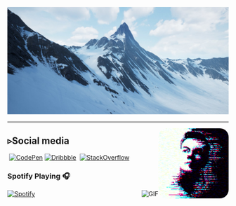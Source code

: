 ![Natura](https://github.com/lepidotteri/lepidotteri/blob/master/mountain.jpg?raw=true)

---

<img align="right" alt="GIF" height="160px" src="https://github.com/lepidotteri/lepidotteri/blob/master/final_flow.gif?raw=true" style="border-radius: 20px" />

## ▹Social media
‎‎ [![CodePen](https://img.shields.io/badge/codepen-%23000000.svg?&style=for-the-badge&logo=codepen&logoColor=white)](https://codepen.io/lepidotteri) 
‎‎[![Dribbble](https://img.shields.io/badge/dribbble-%23ea4c89.svg?&style=for-the-badge&logo=dribbble&logoColor=white)](https://dribbble.com/lepidotteri)
‎‎ [![StackOverflow](https://img.shields.io/badge/stackoverflow-%23f48024.svg?&style=for-the-badge&logo=stackoverflow&logoColor=white)](https://stackoverflow.com/users/14929077/lepidotteri)

### Spotify Playing 🎧
[![Spotify](http://spotify-readme.lepi.io/api/spotify)](https://open.spotify.com/user/3144t76tnezrlmknrtgnlcvfxa4u)
<img align="right" alt="GIF" height="170px" src="https://media.giphy.com/media/J5B1Y8QZnzXXbLQIBu/giphy.gif" />
